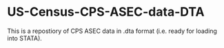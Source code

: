 # US-Census-CPS-ASEC-data-DTA
This is a repostiory of CPS ASEC data in .dta format (i.e. ready for loading into STATA).
